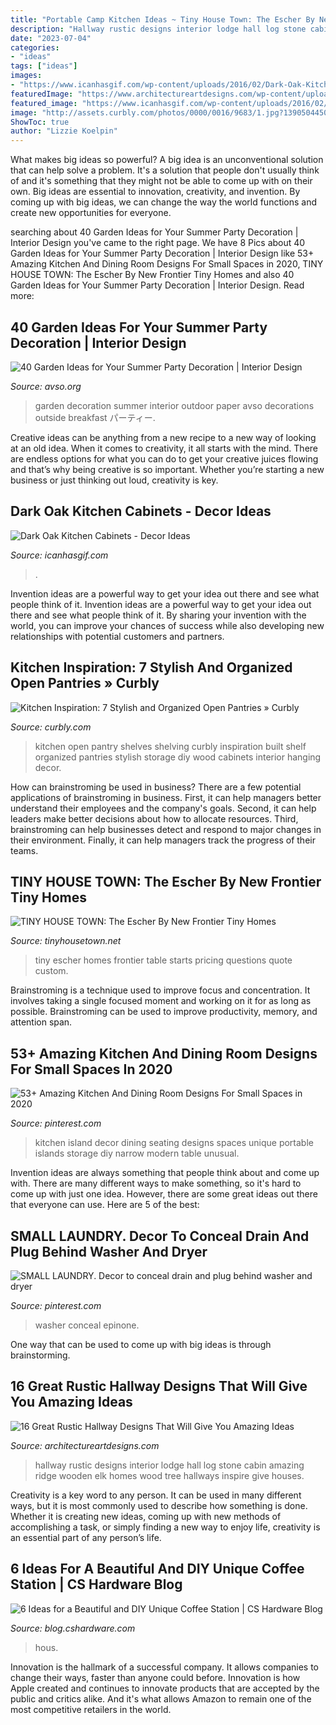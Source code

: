 ```yaml
---
title: "Portable Camp Kitchen Ideas ~ Tiny House Town: The Escher By New Frontier Tiny Homes"
description: "Hallway rustic designs interior lodge hall log stone cabin amazing ridge wooden elk homes wood tree hallways inspire give houses"
date: "2023-07-04"
categories:
- "ideas"
tags: ["ideas"]
images:
- "https://www.icanhasgif.com/wp-content/uploads/2016/02/Dark-Oak-Kitchen-Cabinets-1024x685.jpg"
featuredImage: "https://www.architectureartdesigns.com/wp-content/uploads/2015/05/16-Great-Rustic-Hallway-Designs-That-Will-Give-You-Amazing-Ideas-3-630x945.jpg"
featured_image: "https://www.icanhasgif.com/wp-content/uploads/2016/02/Dark-Oak-Kitchen-Cabinets-1024x685.jpg"
image: "http://assets.curbly.com/photos/0000/0016/9683/1.jpg?1390504450"
ShowToc: true
author: "Lizzie Koelpin"
---
```



What makes big ideas so powerful?
A big idea is an unconventional solution that can help solve a problem. It's a solution that people don't usually think of and it's something that they might not be able to come up with on their own. Big ideas are essential to innovation, creativity, and invention. By coming up with big ideas, we can change the way the world functions and create new opportunities for everyone.

	

		
searching about 40 Garden Ideas for Your Summer Party Decoration | Interior Design you've came to the right page. We have 8 Pics about 40 Garden Ideas for Your Summer Party Decoration | Interior Design like 53+ Amazing Kitchen And Dining Room Designs For Small Spaces in 2020, TINY HOUSE TOWN: The Escher By New Frontier Tiny Homes and also 40 Garden Ideas for Your Summer Party Decoration | Interior Design. Read more:
		
    
## 40 Garden Ideas For Your Summer Party Decoration | Interior Design

<img loading=lazy src="http://www.avso.org/wp-content/uploads/files/9/0/4/40-garden-ideas-for-your-summer-party-decoration-34-904.jpg" onerror="this.onerror=null;this.src='https://tse3.mm.bing.net/th?id=OIP.mm5tIuTvlfKinIF4i6FOPAHaLG&amp;pid=15.1';" alt="40 Garden Ideas for Your Summer Party Decoration | Interior Design">

_Source: avso.org_

>garden decoration summer interior outdoor paper avso decorations outside breakfast パーティー. 

	

Creative ideas can be anything from a new recipe to a new way of looking at an old idea. When it comes to creativity, it all starts with the mind. There are endless options for what you can do to get your creative juices flowing and that’s why being creative is so important. Whether you’re starting a new business or just thinking out loud, creativity is key.

    
## Dark Oak Kitchen Cabinets - Decor Ideas

<img loading=lazy src="https://www.icanhasgif.com/wp-content/uploads/2016/02/Dark-Oak-Kitchen-Cabinets-1024x685.jpg" onerror="this.onerror=null;this.src='https://tse4.mm.bing.net/th?id=OIP.RJYGa8k_vkYHSdpAdm3aWwHaE9&amp;pid=15.1';" alt="Dark Oak Kitchen Cabinets - Decor Ideas">

_Source: icanhasgif.com_

>. 

	

Invention ideas are a powerful way to get your idea out there and see what people think of it.
Invention ideas are a powerful way to get your idea out there and see what people think of it. By sharing your invention with the world, you can improve your chances of success while also developing new relationships with potential customers and partners.

    
## Kitchen Inspiration: 7 Stylish And Organized Open Pantries » Curbly

<img loading=lazy src="http://assets.curbly.com/photos/0000/0016/9683/1.jpg?1390504450" onerror="this.onerror=null;this.src='https://tse1.mm.bing.net/th?id=OIP.Xoh51qbDmy8NbzH36x1LCgHaJ4&amp;pid=15.1';" alt="Kitchen Inspiration: 7 Stylish and Organized Open Pantries » Curbly">

_Source: curbly.com_

>kitchen open pantry shelves shelving curbly inspiration built shelf organized pantries stylish storage diy wood cabinets interior hanging decor. 

	

How can brainstroming be used in business?
There are a few potential applications of brainstroming in business. First, it can help managers better understand their employees and the company's goals. Second, it can help leaders make better decisions about how to allocate resources. Third, brainstroming can help businesses detect and respond to major changes in their environment. Finally, it can help managers track the progress of their teams.

    
## TINY HOUSE TOWN: The Escher By New Frontier Tiny Homes

<img loading=lazy src="https://4.bp.blogspot.com/-E8C66wed7-Q/WarGmX8Y87I/AAAAAAAAbGY/LqmlNNIH9y4ZOj3l6Vm9InkgudBmLg7lwCLcBGAs/s1600/escher-new-frontier-tiny-homes-21.jpg" onerror="this.onerror=null;this.src='https://tse1.mm.bing.net/th?id=OIP.fbNYFevnjpMmPW3qV34OyAHaKN&amp;pid=15.1';" alt="TINY HOUSE TOWN: The Escher By New Frontier Tiny Homes">

_Source: tinyhousetown.net_

>tiny escher homes frontier table starts pricing questions quote custom. 

	

Brainstroming is a technique used to improve focus and concentration. It involves taking a single focused moment and working on it for as long as possible. Brainstroming can be used to improve productivity, memory, and attention span.

    
## 53+ Amazing Kitchen And Dining Room Designs For Small Spaces In 2020

<img loading=lazy src="https://i.pinimg.com/736x/a7/d8/37/a7d837f5226423e9d3bc671c05e7ce4e.jpg" onerror="this.onerror=null;this.src='https://tse1.mm.bing.net/th?id=OIP.U7WA0NFaF562-DKcAQnJRAHaLH&amp;pid=15.1';" alt="53+ Amazing Kitchen And Dining Room Designs For Small Spaces in 2020">

_Source: pinterest.com_

>kitchen island decor dining seating designs spaces unique portable islands storage diy narrow modern table unusual. 

	

Invention ideas are always something that people think about and come up with. There are many different ways to make something, so it's hard to come up with just one idea. However, there are some great ideas out there that everyone can use. Here are 5 of the best: 

    
## SMALL LAUNDRY. Decor To Conceal Drain And Plug Behind Washer And Dryer

<img loading=lazy src="https://i.pinimg.com/736x/04/cb/76/04cb76eb8cc6b38fb85be4f8d9a9b118.jpg" onerror="this.onerror=null;this.src='https://tse4.mm.bing.net/th?id=OIP.Y-zuT8oHdZB1WxY9BruqZQHaJ3&amp;pid=15.1';" alt="SMALL LAUNDRY. Decor to conceal drain and plug behind washer and dryer">

_Source: pinterest.com_

>washer conceal epinone. 

	

One way that can be used to come up with big ideas is through brainstorming.

    
## 16 Great Rustic Hallway Designs That Will Give You Amazing Ideas

<img loading=lazy src="https://www.architectureartdesigns.com/wp-content/uploads/2015/05/16-Great-Rustic-Hallway-Designs-That-Will-Give-You-Amazing-Ideas-3-630x945.jpg" onerror="this.onerror=null;this.src='https://tse1.mm.bing.net/th?id=OIP.ma4P6zuWtLNexRcD7o_e3AHaLH&amp;pid=15.1';" alt="16 Great Rustic Hallway Designs That Will Give You Amazing Ideas">

_Source: architectureartdesigns.com_

>hallway rustic designs interior lodge hall log stone cabin amazing ridge wooden elk homes wood tree hallways inspire give houses. 

	

Creativity is a key word to any person. It can be used in many different ways, but it is most commonly used to describe how something is done. Whether it is creating new ideas, coming up with new methods of accomplishing a task, or simply finding a new way to enjoy life, creativity is an essential part of any person’s life.

    
## 6 Ideas For A Beautiful And DIY Unique Coffee Station | CS Hardware Blog

<img loading=lazy src="https://blog.cshardware.com/wp-content/uploads/2017/06/409d9ac8b10761ebb522a5fa9f125463.jpg" onerror="this.onerror=null;this.src='https://tse4.mm.bing.net/th?id=OIP.wLGSOtiQfv5w8E2b32pYKgHaLH&amp;pid=15.1';" alt="6 Ideas for a Beautiful and DIY Unique Coffee Station | CS Hardware Blog">

_Source: blog.cshardware.com_

>hous. 

	

Innovation is the hallmark of a successful company. It allows companies to change their ways, faster than anyone could before. Innovation is how Apple created and continues to innovate products that are accepted by the public and critics alike. And it's what allows Amazon to remain one of the most competitive retailers in the world.

